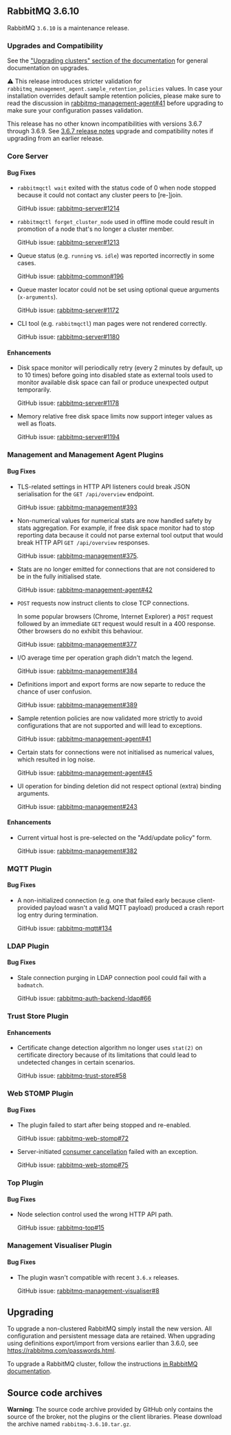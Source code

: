 ## RabbitMQ 3.6.10

RabbitMQ `3.6.10` is a maintenance release.

### Upgrades and Compatibility

See the ["Upgrading clusters" section of the documentation](https://www.rabbitmq.com/clustering.html#upgrading)
for general documentation on upgrades.

:warning: This release introduces stricter validation for `rabbitmq_management_agent.sample_retention_policies` values.
In case your installation overrides default sample retention policies, please make sure to read
the discussion in [rabbitmq-management-agent#41](https://github.com/rabbitmq/rabbitmq-management-agent/issues/41) before
upgrading to make sure your configuration passes validation.

This release has no other known incompatibilities with versions 3.6.7 through 3.6.9. See [3.6.7 release notes](https://github.com/rabbitmq/rabbitmq-server/releases/tag/rabbitmq_v3_6_7)
upgrade and compatibility notes if upgrading from an earlier release.


### Core Server

#### Bug Fixes

 * `rabbitmqctl wait` exited with the status code of 0 when node stopped because it could
    not contact any cluster peers to [re-]join.
    
    GitHub issue: [rabbitmq-server#1214](https://github.com/rabbitmq/rabbitmq-server/issues/1214)

 * `rabbitmqctl forget_cluster_node` used in offline mode could result in promotion of a node that's no longer a cluster member.
    
    GitHub issue: [rabbitmq-server#1213](https://github.com/rabbitmq/rabbitmq-server/issues/1213)

 * Queue status (e.g. `running` vs. `idle`) was reported incorrectly in some cases.
 
    GitHub issue: [rabbitmq-common#196](https://github.com/rabbitmq/rabbitmq-common/issues/196)

 * Queue master locator could not be set using optional queue arguments (`x-arguments`).
 
   GitHub issue: [rabbitmq-server#1172](https://github.com/rabbitmq/rabbitmq-server/issues/1172)

 * CLI tool (e.g. `rabbitmqctl`) man pages were not rendered correctly.
 
   GitHub issue: [rabbitmq-server#1180](https://github.com/rabbitmq/rabbitmq-server/issues/1180)

#### Enhancements

 * Disk space monitor will periodically retry (every 2 minutes by default, up to 10 times)
   before going into disabled state as external tools used to monitor available disk space
   can fail or produce unexpected output temporarily.
  
   GitHub issue: [rabbitmq-server#1178](https://github.com/rabbitmq/rabbitmq-server/issues/1178)

 * Memory relative free disk space limits now support integer values as well as floats.
 
   GitHub issue: [rabbitmq-server#1194](https://github.com/rabbitmq/rabbitmq-server/issues/1194)


### Management and Management Agent Plugins

#### Bug Fixes

 * TLS-related settings in HTTP API listeners could break JSON serialisation for the `GET /api/overview` endpoint.
 
   GitHub issue: [rabbitmq-management#393](https://github.com/rabbitmq/rabbitmq-management/issues/393)

 * Non-numerical values for numerical stats are now handled safety by stats aggregation. For example, if
   free disk space monitor had to stop reporting data because it could not parse external tool output
   that would break HTTP API `GET /api/overview` responses.
   
   GitHub issue: [rabbitmq-management#375](https://github.com/rabbitmq/rabbitmq-management/issues/375).

 * Stats are no longer emitted for connections that are not considered to be in the fully initialised
   state.
   
   GitHub issue: [rabbitmq-management-agent#42](https://github.com/rabbitmq/rabbitmq-management-agent/issues/42)

 * `POST` requests now instruct clients to close TCP connections.
 
    In some popular browsers (Chrome, Internet Explorer) a `POST` request followed by an immediate `GET` request
    would result in a 400 response. Other browsers do no exhibit this behaviour.
 
    GitHub issue: [rabbitmq-management#377](https://github.com/rabbitmq/rabbitmq-management/issues/377)

 * I/O average time per operation graph didn't match the legend.
 
    GitHub issue: [rabbitmq-management#384](https://github.com/rabbitmq/rabbitmq-management/issues/384)

 *  Definitions import and export forms are now separte to reduce the chance of user confusion.
 
    GitHub issue: [rabbitmq-management#389](https://github.com/rabbitmq/rabbitmq-management/issues/389)

 * Sample retention policies are now validated more strictly to avoid configurations that
   are not supported and will lead to exceptions.

   GitHub issue: [rabbitmq-management-agent#41](https://github.com/rabbitmq/rabbitmq-management-agent/issues/41)

 * Certain stats for connections were not initialised as numerical values, which resulted in log noise.
 
   GitHub issue: [rabbitmq-management-agent#45](https://github.com/rabbitmq/rabbitmq-management-agent/issues/45)

 * UI operation for binding deletion did not respect optional (extra) binding arguments.
 
   GitHub issue: [rabbitmq-management#243](https://github.com/rabbitmq/rabbitmq-management/issues/243)

#### Enhancements

 * Current virtual host is pre-selected on the "Add/update policy" form.
 
   GitHub issue: [rabbitmq-management#382](https://github.com/rabbitmq/rabbitmq-management/issues/382)


### MQTT Plugin

#### Bug Fixes

 * A non-initialized connection (e.g. one that failed early because client-provided
   payload wasn't a valid MQTT payload) produced a crash report log entry during termination.
   
   GitHub issue: [rabbitmq-mqtt#134](https://github.com/rabbitmq/rabbitmq-mqtt/issues/134)


### LDAP Plugin

#### Bug Fixes

 * Stale connection purging in LDAP connection pool could fail
   with a `badmatch`.
   
   GitHub issue: [rabbitmq-auth-backend-ldap#66](https://github.com/rabbitmq/rabbitmq-auth-backend-ldap/issues/66)


### Trust Store Plugin

#### Enhancements

 * Certificate change detection algorithm no longer uses `stat(2)` on certificate directory because
   of its limitations that could lead to undetected changes in certain scenarios.
   
   GitHub issue: [rabbitmq-trust-store#58](https://github.com/rabbitmq/rabbitmq-trust-store/issues/58)


### Web STOMP Plugin

#### Bug Fixes

 * The plugin failed to start after being stopped and re-enabled.
 
   GitHub issue: [rabbitmq-web-stomp#72](https://github.com/rabbitmq/rabbitmq-web-stomp/issues/72)

 * Server-initiated [consumer cancellation](https://www.rabbitmq.com/consumer-cancel.html) failed with
   an exception.
 
   GitHub issue: [rabbitmq-web-stomp#75](https://github.com/rabbitmq/rabbitmq-web-stomp/issues/75)


### Top Plugin

#### Bug Fixes

 * Node selection control used the wrong HTTP API path.
 
   GitHub issue: [rabbitmq-top#15](https://github.com/rabbitmq/rabbitmq-top/issues/15)


### Management Visualiser Plugin

#### Bug Fixes

  * The plugin wasn't compatible with recent `3.6.x` releases.
  
    GitHub issue: [rabbitmq-management-visualiser#8](https://github.com/rabbitmq/rabbitmq-management-visualiser/issues/8)



## Upgrading

To upgrade a non-clustered RabbitMQ simply install the new version. All configuration and persistent message data are retained. When upgrading using definitions export/import from versions earlier than 3.6.0, see https://rabbitmq.com/passwords.html.

To upgrade a RabbitMQ cluster, follow the instructions [in RabbitMQ documentation](https://www.rabbitmq.com/clustering.html#upgrading).

## Source code archives

**Warning**: The source code archive provided by GitHub only contains the source of the broker,
not the plugins or the client libraries. Please download the archive named `rabbitmq-3.6.10.tar.gz`.
